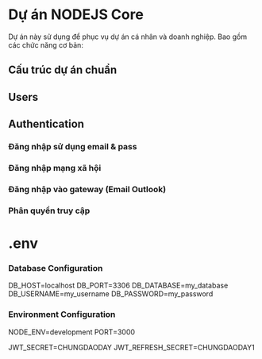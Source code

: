 # Dự án NODEJS Core

Dự án này sử dụng để phục vụ dự án cá nhân và doanh nghiệp. Bao gồm các chức năng cơ bản:
## Cấu trúc dự án chuẩn
## Users

## Authentication
### Đăng nhập sử dụng email & pass
### Đăng nhập mạng xã hội
### Đăng nhập vào gateway (Email Outlook)
### Phân quyền truy cập


# .env
### Database Configuration
DB_HOST=localhost
DB_PORT=3306
DB_DATABASE=my_database
DB_USERNAME=my_username
DB_PASSWORD=my_password

### Environment Configuration
NODE_ENV=development
PORT=3000

JWT_SECRET=CHUNGDAODAY
JWT_REFRESH_SECRET=CHUNGDAODAY1
